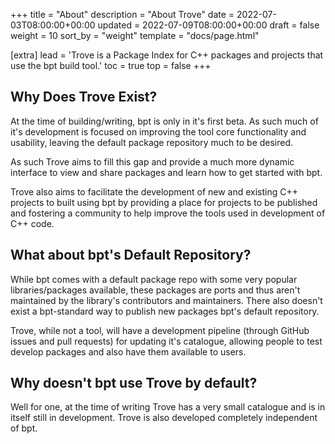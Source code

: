 +++
title = "About"
description = "About Trove"
date = 2022-07-03T08:00:00+00:00
updated = 2022-07-09T08:00:00+00:00
draft = false
weight = 10
sort_by = "weight"
template = "docs/page.html"

[extra]
lead = 'Trove is a Package Index for C++ packages and projects that use the bpt build tool.'
toc = true
top = false
+++

## Why Does Trove Exist?

At the time of building/writing, bpt is only in it's first beta. As such much of it's development is focused on improving the tool core functionality and usability, leaving the default package repository much to be desired.

As such Trove aims to fill this gap and provide a much more dynamic interface to view and share packages and learn how to get started with bpt.

Trove also aims to facilitate the development of new and existing C++ projects to built using bpt by providing a place for projects to be published and fostering a community to help improve the tools used in development of C++ code.

## What about bpt's Default Repository?

While bpt comes with a default package repo with some very popular libraries/packages available, these packages are ports and thus aren't maintained by the library's contributors and maintainers. There also doesn't exist a bpt-standard way to publish new packages bpt's default repository.

Trove, while not a tool, will have a development pipeline (through GitHub issues and pull requests) for updating it's catalogue, allowing people to test develop packages and also have them available to users.

## Why doesn't bpt use Trove by default?

Well for one, at the time of writing Trove has a very small catalogue and is in itself still in development. Trove is also developed completely independent of bpt.
